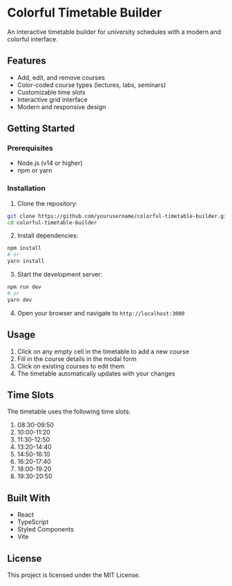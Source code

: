 # Colorful Timetable Builder

An interactive timetable builder for university schedules with a modern and colorful interface.

## Features

- Add, edit, and remove courses
- Color-coded course types (lectures, labs, seminars)
- Customizable time slots
- Interactive grid interface
- Modern and responsive design

## Getting Started

### Prerequisites

- Node.js (v14 or higher)
- npm or yarn

### Installation

1. Clone the repository:
```bash
git clone https://github.com/yourusername/colorful-timetable-builder.git
cd colorful-timetable-builder
```

2. Install dependencies:
```bash
npm install
# or
yarn install
```

3. Start the development server:
```bash
npm run dev
# or
yarn dev
```

4. Open your browser and navigate to `http://localhost:3000`

## Usage

1. Click on any empty cell in the timetable to add a new course
2. Fill in the course details in the modal form
3. Click on existing courses to edit them
4. The timetable automatically updates with your changes

## Time Slots

The timetable uses the following time slots:

1. 08:30-09:50
2. 10:00-11:20
3. 11:30-12:50
4. 13:20-14:40
5. 14:50-16:10
6. 16:20-17:40
7. 18:00-19:20
8. 19:30-20:50

## Built With

- React
- TypeScript
- Styled Components
- Vite

## License

This project is licensed under the MIT License. 